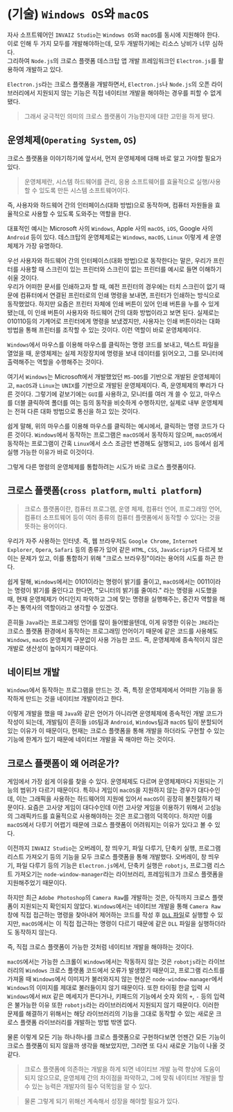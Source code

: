 # (기술) `Windows OS`와 `macOS`

자사 소프트웨어인 `INVAIZ Studio`는 `Windows OS`와 `macOS`를 동시에 지원해야 한다.  
이로 인해 두 가지 모두를 개발해야하는데, 모두 개발하기에는 리소스 낭비가 너무 심하다.  
그리하여 `Node.js`의 크로스 플랫폼 데스크탑 앱 개발 프레임워크인 `Electron.js`를 활용하여 개발하고 있다.

`Electron.js`라는 크로스 플랫폼을 개발하면서, `Electron.js`나 `Node.js`의 오픈 라이브러리에서 지원되지 않는 기능은 직접 네이티브 개발을 해야하는 경우를 피할 수 없게 됐다.

> 그래서 궁극적인 의미의 크로스 플랫폼이 가능한지에 대한 고민을 하게 됐다.

## 운영체제(`Operating System`, `OS`)

크로스 플랫폼을 이야기하기에 앞서서, 먼저 운영체제에 대해 바로 알고 가야할 필요가 있다.

> 운영체제란, 시스템 하드웨어를 관리, 응용 소프트웨어를 효율적으로 실행/사용할 수 있도록 만든 시스템 소프트웨어이다.

즉, 사용자와 하드웨어 간의 인터페이스(대화 방법)으로 동작하며, 컴퓨터 자원들을 효율적으로 사용할 수 있도록 도와주는 역할을 한다.

대표적인 예시는 Microsoft 사의 `Windows`, Apple 사의 `macOS`, `iOS`, Google 사의 `Android` 등이 있다.
데스크탑의 운영체제로는 `Windows`, `macOS`, `Linux` 이렇게 세 운영체제가 가장 유명하다.

우선 사용자와 하드웨어 간의 인터페이스(대화 방법)으로 동작한다는 말은, 우리가 프린터를 사용할 때 스크린이 있는 프린터와 스크린이 없는 프린터를 예시로 들면 이해하기 쉬울 것이다.  
우리가 어떠한 문서를 인쇄하고자 할 때, 예전 프린터의 경우에는 터치 스크린이 없기 때문에 컴퓨터에서 연결된 프린터로의 인쇄 명령을 보내면, 프린터가 인쇄하는 방식으로 동작했었다.
하지만 요즘은 프린터 자체에 인쇄 버튼이 있어 인쇄 버튼을 누를 수 있게 됐는데, 이 인쇄 버튼이 사용자와 하드웨어 간의 대화 방법이라고 보면 된다.
실제로는 010110등의 기계어로 프린터에게 명령을 보냈겠지만, 사용자는 인쇄 버튼이라는 대화 방법을 통해 프린터를 조작할 수 있는 것이다. 이런 역할이 바로 운영체제이다.

`Windows`에서 마우스를 이용해 마우스를 클릭하는 명령 코드를 보내고, 텍스트 파일을 열었을 때, 운영체제는 실제 저장장치에 명령을 보내 데이터를 읽어오고, 그를 모니터에 출력해주는 역할을 수행해주는 것이다.

여기서 `Windows`는 Microsoft에서 개발했었던 `MS-DOS`를 기반으로 개발된 운영체제이고, `macOS`과 `Linux`는 `UNIX`를 기반으로 개발된 운영체제이다.
즉, 운영체제의 뿌리가 다른 것이다. 그렇기에 겉보기에는 `GUI`를 사용하고, 모니터를 여러 개 쓸 수 있고, 마우스를 더블 클릭하여 폴더를 여는 등의 동작을 비슷하게 수행하지만, 실제로 내부 운영체제는 전혀 다른 대화 방법으로 통신을 하고 있는 것이다.

쉽게 말해, 위의 마우스를 이용해 마우스를 클릭하는 예시에서, 클릭하는 명령 코드가 다른 것이다.
`Windows`에서 동작하는 프로그램은 `macOS`에서 동작하지 않으며, `macOS`에서 동작하는 프로그램이 간혹 `Linux`에서 소스 조금만 변경해도 실행되고, `iOS` 등에서 쉽게 실행 가능한 이유가 바로 이것이다.

그렇게 다른 명령의 운영체제를 통합하려는 시도가 바로 크로스 플랫폼이다.

## 크로스 플랫폼(`cross platform`, `multi platform`)

> 크로스 플랫폼이란, 컴퓨터 프로그램, 운영 체제, 컴퓨터 언어, 프로그래밍 언어, 컴퓨터 소프트웨어 등이 여러 종류의 컴퓨터 플랫폼에서 동작할 수 있다는 것을 뜻하는 용어이다.

우리가 자주 사용하는 인터넷. 즉, 웹 브라우저도 `Google Chrome`, `Internet Explorer`, `Opera`, `Safari` 등의 종류가 있어 같은 `HTML`, `CSS`, `JavaScript`가 다르게 보이는 문제가 있고, 이를 통합하기 위해 "크로스 브라우징"이라는 용어의 시도를 하곤 한다.

쉽게 말해, `Windows`에서는 0101이라는 명령이 밝기를 줄이고, `macOS`에서는 0011이라는 명령이 밝기를 줄인다고 한다면, "모니터의 밝기를 줄여라." 라는 명령을 시도했을 때, 현재 운영체제가 어디인지 파악하고 그에 맞는 명령을 실행해주는, 중간자 역할을 해주는 통역사의 역할이라고 생각할 수 있겠다.

흔히들 `Java`라는 프로그래밍 언어를 많이 들어봤을텐데, 이게 유명한 이유는 `JRE`라는 크로스 플랫폼 환경에서 동작하는 프로그래밍 언어이기 때문에 같은 코드를 사용해도 `Windows`, `macOS` 운영체제 구분없이 사용 가능한 코드. 즉, 운영체제에 종속적이지 않은 개발로 생산성이 높아지기 때문이다.

## 네이티브 개발

`Windows`에서 동작하는 프로그램을 만드는 것. 즉, 특정 운영체제에서 어떠한 기능을 동작하게 만드는 것을 네이티브 개발이라고 한다.

이렇게 개발을 했을 때 `Java`와 같은 언어가 아니라면 운영체제에 종속적인 개발 코드가 작성이 되는데, 개발팀이 흔히들 `iOS`팀과 `Android`, `Windows`팀과 `macOS` 팀이 분할되어 있는 이유가 이 때문이다, 현재는 크로스 플랫폼을 통해 개발을 하더라도 구현할 수 있는 기능에 한계가 있기 때문에 네이티브 개발을 꼭 해야만 하는 것이다.

## 크로스 플랫폼이 왜 어려운가?

게임에서 가장 쉽게 이유를 찾을 수 있다. 운영체제도 다르며 운영체제마다 지원되는 기능의 범위가 다르기 때문이다. 특히나 게임이 `macOS`을 지원하지 않는 경우가 대다수인데, 이는 그래픽을 사용하는 하드웨어의 지원에 있어서 `macOS`이 굉장히 불친절하기 때문이다. 요즘은 고사양 게임이 대다수인데 이런 고사양 게임을 이용하기 위해서 고성능의 그래픽카드를 효율적으로 사용해야하는 것은 프로그램의 덕목이다. 하지만 이를 `macOS`에서 다루기 어렵기 때문에 크로스 플랫폼이 어려워지는 이유가 있다고 볼 수 있다.

이전까지 `INVAIZ Studio`는 오버레이, 창 띄우기, 파일 다루기, 단축키 실행, 프로그램 리스트 가져오기 등의 기능을 모두 크로스 플랫폼을 통해 개발했다. 오버레이, 창 띄우기, 파일 다루기 등의 기능은 `Electron.js`에서, 단축키 실행은 `robotjs`, 프로그램 리스트 가져오기는 `node-window-manager`라는 라이브러리, 프레임워크가 크로스 플랫폼을 지원해주었기 때문이다.

하지만 최근 `Adobe Photoshop`의 `Camera Raw`를 개발하는 것은, 아직까지 크로스 플랫폼이 지원되는지 확인되지 않았다. `Windows`에서는 네이티브 개발을 통해 `Camera Raw` 창에 직접 접근하는 명령을 찾아내어 제어하는 코드를 작성 후 [`DLL` 파일](https://ko.eyewated.com/dll-%ED%8C%8C%EC%9D%BC%EC%9D%B4%EB%9E%80-%EB%AC%B4%EC%97%87%EC%9E%85%EB%8B%88%EA%B9%8C/)로 실행할 수 있지만, `macOS`에서는 이 직접 접근하는 명령이 다르기 때문에 같은 `DLL` 파일을 실행하더라도 동작하지 않는다.

즉, 직접 크로스 플랫폼이 가능한 것처럼 네이티브 개발을 해야하는 것이다.

`macOS`에서는 가능한 스크롤이 `Windows`에서는 작동하지 않는 것은 `robotjs`라는 라이브러리의 `Windows` 크로스 플랫폼 코드에서 오류가 발생했기 때문이고, 프로그램 리스트를 가져올 때 `Windows`에서 이미지가 불러와지지 않는 현상은 `node-window-manager`에서 `Windows`의 이미지를 제대로 불러들이지 않기 때문이다. 또한 타이핑 한글 입력 시 `Windows`에서 `HUX` 같은 메세지가 뜬다거나, 키패드의 기능에서 숫자 외의 `+`, `-` 등의 입력은 불가능한 이유 또한 `robotjs`라는 라이브러리에서 지원되지 않기 때문이다. 이러한 문제를 해결하기 위해서는 해당 라이브러리의 기능을 그대로 동작할 수 있는 새로운 크로스 플랫폼 라이브러리를 개발하는 방법 밖엔 없다.

물론 이렇게 모든 기능 하나하나를 크로스 플랫폼으로 구현하다보면 언젠간 모든 기능이 크로스 플랫폼이 되지 않을까 생각을 해보았지만, 그러면 또 다시 새로운 기능이 나올 것 같다.

> 크로스 플랫폼에 의존하는 개발을 하게 되면 네이티브 개발 능력 향상에 도움이 되지 않으므로, 운영체제 간의 차이점을 파악하고, 그에 맞춰 네이티브 개발을 할 수 있는 능력은 개발자의 필수 덕목임을 알 수 있다.

> 물론 그렇게 되기 위해선 계속해서 성장을 해야할 필요가 있다.
